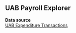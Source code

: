 ## UAB Payroll Explorer


**Data source**  
[UAB Expenditure Transactions](http://strepas1.it.uab.edu/apex/f?p=140:1::::::)